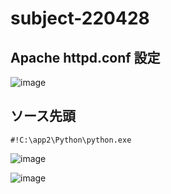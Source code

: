 # subject-220428

## Apache httpd.conf 設定
![image](https://user-images.githubusercontent.com/1501327/165645120-63b079b0-9488-44e7-b90f-aadb7e97aa54.png)

## ソース先頭
```
#!C:\app2\Python\python.exe
```

![image](https://user-images.githubusercontent.com/1501327/165663175-67f209b9-e909-4d69-8661-493f8d463299.png)

![image](https://user-images.githubusercontent.com/1501327/165665226-57cc5e5e-7f03-4ca6-b958-ca047d57eb67.png)
